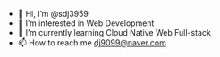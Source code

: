 - 👋 Hi, I’m @sdj3959
- 👀 I’m interested in Web Development
- 🌱 I’m currently learning Cloud Native Web Full-stack
- 📫 How to reach me dj9099@naver.com
